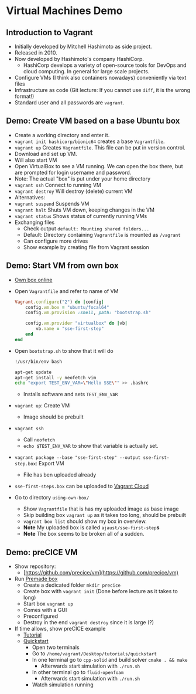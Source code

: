 # Virtual Machines Demo

## Introduction to Vagrant

- Initially developed by Mitchell Hashimoto as side project.
- Released in 2010.
- Now developed by Hashimoto's company HashiCorp.
    - HashiCorp develops a variety of open-source tools for DevOps and cloud computing. In general for large scale projects.
- Configure VMs (I think also containers nowadays) conveniently via text files
- Infrastructure as code (Git lecture: If you cannot use `diff`, it is the wrong format!)
- Standard user and all passwords are `vagrant`.

## Demo: Create VM based on a base Ubuntu box

- Create a working directory and enter it.
- `vagrant init hashicorp/bionic64` creates a base `Vagrantfile`.
- `vagrant up` Creates `Vagrantfile`. This file can be put in version control.
- Download and set up VM.
- Will also start VM
- Open VirtualBox to see a VM running. We can open the box there, but are prompted for login username and password.
- Note: The actual "box" is put under your home directory
- `vagrant ssh` Connect to running VM
- `vagrant destroy` Will destroy (delete) current VM
- Alternatives:
- `vagrant suspend` Suspends VM
- `vagrant halt` Shuts VM down, keeping changes in the VM
- `vagrant status` Shows status of currently running VMs
- Exchanging files
    - Check output `default: Mounting shared folders...`
    - Default: Directory containing `Vagrantfile` is mounted as    `/vagrant`
    - Can configure more drives
    - Show example by creating file from Vagrant session

## Demo: Start VM from own box

- [Own box online](https://app.vagrantup.com/ajaust/boxes/sse-first-steps/versions/0.1.0)
- Open `Vagrantfile` and refer to name of VM

    ```ruby
    Vagrant.configure("2") do |config|
        config.vm.box = "ubuntu/focal64"
        config.vm.provision :shell, path: "bootstrap.sh"

        config.vm.provider "virtualbox" do |vb|
            vb.name = "sse-first-step"
        end
    end
    ```

- Open `bootstrap.sh` to show that it will do

    ```bash
    !/usr/bin/env bash

    apt-get update
    apt-get install -y neofetch vim
    echo "export TEST_ENV_VAR=\"Hello SSE\"" >> .bashrc
    ```

    - Installs software and sets `TEST_ENV_VAR`
- `vagrant up`: Create VM
    - Image should be prebuilt
- `vagrant ssh`
    - Call `neofetch`
    - `echo $TEST_ENV_VAR` to show that variable is actually set.
- `vagrant package --base "sse-first-step" --output sse-first-step.box`: Export VM
    - File has ben uploaded already
- `sse-first-steps.box` can be uploaded to [Vagrant Cloud](https://app.vagrantup.com)
- Go to directory `using-own-box/`
    - Show `Vagrantfile` that is has my uploaded image as base image
    - Skip building box `vagrant up` as it takes too long, should be prebuilt
    - `vagrant box list` should show my box in overview.
    - **Note** My uploaded box is called `ajaust/sse-first-step`**s**
    - **Note** The box seems to be broken all of a sudden.

## Demo: preCICE VM

- Show repository:
    - [https://github.com/precice/vm](https://github.com/precice/vm)
- Run [Premade box](https://app.vagrantup.com/precice/boxes/precice-vm)
    - Create a dedicated folder `mkdir precice`
    - Create box with `vagrant init` (Done before lecture as it takes to long)
    - Start box `vagrant up`
    - Comes with a GUI
    - Preconfigured
    - Destroy in the end `vagrant destroy` since it is large (?)
- If time allows, show preCICE example
    - [Tutorial](https://precice.org/installation-vm.html#how-to-use-this)
    - [Quickstart](https://precice.org/quickstart.html)
        - Open two terminals
        - Go to `/home/vagrant/Desktop/tutorials/quickstart`
        - In one terminal go to `cpp-solid` and build solver `cmake . && make`
            - Afterwards start simulation with `./run.sh`
        - In other terminal go to `fluid-openfoam`
            - Afterwards start simulation with `./run.sh`
        - Watch simulation running
